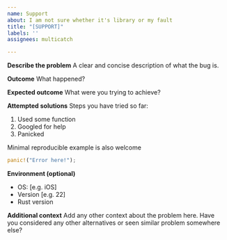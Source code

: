 ```yaml
---
name: Support
about: I am not sure whether it's library or my fault
title: "[SUPPORT]"
labels: ''
assignees: multicatch

---
```


**Describe the problem**
A clear and concise description of what the bug is.

**Outcome**
What happened?

**Expected outcome**
What were you trying to achieve?

**Attempted solutions**
Steps you have tried so far:
1. Used some function
2. Googled for help
3. Panicked

Minimal reproducible example is also welcome
```rust
panic!("Error here!");
```

**Environment (optional)**
 - OS: [e.g. iOS]
 - Version [e.g. 22]
 - Rust version

**Additional context**
Add any other context about the problem here.
Have you considered any other alternatives or seen similar problem somewhere else?
